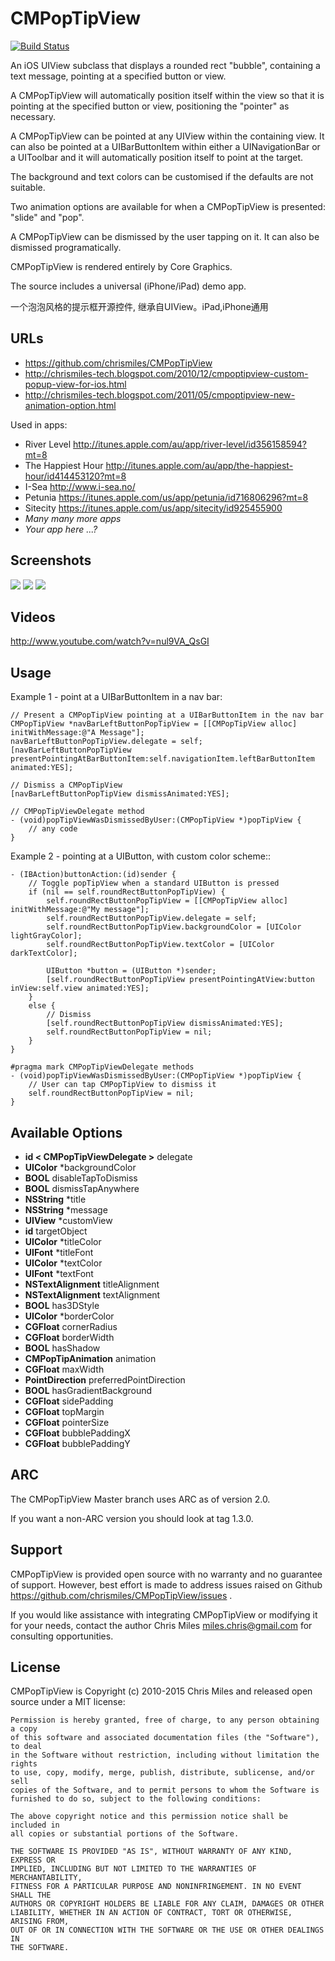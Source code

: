 CMPopTipView
============

[![Build Status](https://travis-ci.org/chrismiles/CMPopTipView.svg?branch=master)](https://travis-ci.org/chrismiles/CMPopTipView)

An iOS UIView subclass that displays a rounded rect "bubble", containing
a text message, pointing at a specified button or view.

A CMPopTipView will automatically position itself within the view so that
it is pointing at the specified button or view, positioning the "pointer"
as necessary.

A CMPopTipView can be pointed at any UIView within the containing view.
It can also be pointed at a UIBarButtonItem within either a UINavigationBar
or a UIToolbar and it will automatically position itself to point at the
target.

The background and text colors can be customised if the defaults are not
suitable.

Two animation options are available for when a CMPopTipView is presented:
"slide" and "pop".

A CMPopTipView can be dismissed by the user tapping on it.  It can also
be dismissed programatically.

CMPopTipView is rendered entirely by Core Graphics.

The source includes a universal (iPhone/iPad) demo app.

一个泡泡风格的提示框开源控件, 继承自UIView。iPad,iPhone通用


URLs
----

 * https://github.com/chrismiles/CMPopTipView
 * http://chrismiles-tech.blogspot.com/2010/12/cmpoptipview-custom-popup-view-for-ios.html
 * http://chrismiles-tech.blogspot.com/2011/05/cmpoptipview-new-animation-option.html

Used in apps:

 * River Level http://itunes.apple.com/au/app/river-level/id356158594?mt=8
 * The Happiest Hour http://itunes.apple.com/au/app/the-happiest-hour/id414453120?mt=8
 * I-Sea http://www.i-sea.no/
 * Petunia https://itunes.apple.com/us/app/petunia/id716806296?mt=8
 * Sitecity https://itunes.apple.com/us/app/sitecity/id925455900
 * *Many many more apps*
 * *Your app here ...?*


Screenshots
-----------

![](http://farm5.static.flickr.com/4005/5191641030_2b93a4a559.jpg)
![](http://farm5.static.flickr.com/4112/5191046667_109a98dfc7.jpg)
![](http://farm6.static.flickr.com/5170/5266199718_4720c56384.jpg)


Videos
------

http://www.youtube.com/watch?v=nul9VA_QsGI


Usage
-----

Example 1 - point at a UIBarButtonItem in a nav bar:

```objc
// Present a CMPopTipView pointing at a UIBarButtonItem in the nav bar
CMPopTipView *navBarLeftButtonPopTipView = [[CMPopTipView alloc] initWithMessage:@"A Message"];
navBarLeftButtonPopTipView.delegate = self;
[navBarLeftButtonPopTipView presentPointingAtBarButtonItem:self.navigationItem.leftBarButtonItem animated:YES];

// Dismiss a CMPopTipView
[navBarLeftButtonPopTipView dismissAnimated:YES];

// CMPopTipViewDelegate method
- (void)popTipViewWasDismissedByUser:(CMPopTipView *)popTipView {
    // any code
}
```


Example 2 - pointing at a UIButton, with custom color scheme::

```objc
- (IBAction)buttonAction:(id)sender {
    // Toggle popTipView when a standard UIButton is pressed
    if (nil == self.roundRectButtonPopTipView) {
        self.roundRectButtonPopTipView = [[CMPopTipView alloc] initWithMessage:@"My message"];
        self.roundRectButtonPopTipView.delegate = self;
        self.roundRectButtonPopTipView.backgroundColor = [UIColor lightGrayColor];
        self.roundRectButtonPopTipView.textColor = [UIColor darkTextColor];

        UIButton *button = (UIButton *)sender;
        [self.roundRectButtonPopTipView presentPointingAtView:button inView:self.view animated:YES];
    }
    else {
        // Dismiss
        [self.roundRectButtonPopTipView dismissAnimated:YES];
        self.roundRectButtonPopTipView = nil;
    }
}

#pragma mark CMPopTipViewDelegate methods
- (void)popTipViewWasDismissedByUser:(CMPopTipView *)popTipView {
    // User can tap CMPopTipView to dismiss it
    self.roundRectButtonPopTipView = nil;
}
```

Available Options
-----

* **id < CMPopTipViewDelegate >**	delegate
* **UIColor** 					*backgroundColor
* **BOOL** 						disableTapToDismiss
* **BOOL** 						dismissTapAnywhere
* **NSString**					*title
* **NSString**					*message
* **UIView**	                *customView
* **id**							targetObject
* **UIColor**					*titleColor
* **UIFont**						*titleFont
* **UIColor**					*textColor
* **UIFont**						*textFont
* **NSTextAlignment**			titleAlignment
* **NSTextAlignment**			textAlignment
* **BOOL**                    has3DStyle
* **UIColor**					*borderColor
* **CGFloat**                cornerRadius
* **CGFloat**					borderWidth
* **BOOL**                    hasShadow
* **CMPopTipAnimation**       animation
* **CGFloat**                 maxWidth
* **PointDirection**          preferredPointDirection
* **BOOL**                    hasGradientBackground
* **CGFloat**                 sidePadding
* **CGFloat**                 topMargin
* **CGFloat**                 pointerSize
* **CGFloat**                 bubblePaddingX
* **CGFloat**                 bubblePaddingY


ARC
---

The CMPopTipView Master branch uses ARC as of version 2.0.

If you want a non-ARC version you should look at tag 1.3.0.


Support
-------

CMPopTipView is provided open source with no warranty and no guarantee
of support. However, best effort is made to address issues raised on Github
https://github.com/chrismiles/CMPopTipView/issues .

If you would like assistance with integrating CMPopTipView or modifying
it for your needs, contact the author Chris Miles <miles.chris@gmail.com> for consulting
opportunities.


License
-------

CMPopTipView is Copyright (c) 2010-2015 Chris Miles and released open source
under a MIT license:

    Permission is hereby granted, free of charge, to any person obtaining a copy
    of this software and associated documentation files (the "Software"), to deal
    in the Software without restriction, including without limitation the rights
    to use, copy, modify, merge, publish, distribute, sublicense, and/or sell
    copies of the Software, and to permit persons to whom the Software is
    furnished to do so, subject to the following conditions:

    The above copyright notice and this permission notice shall be included in
    all copies or substantial portions of the Software.

    THE SOFTWARE IS PROVIDED "AS IS", WITHOUT WARRANTY OF ANY KIND, EXPRESS OR
    IMPLIED, INCLUDING BUT NOT LIMITED TO THE WARRANTIES OF MERCHANTABILITY,
    FITNESS FOR A PARTICULAR PURPOSE AND NONINFRINGEMENT. IN NO EVENT SHALL THE
    AUTHORS OR COPYRIGHT HOLDERS BE LIABLE FOR ANY CLAIM, DAMAGES OR OTHER
    LIABILITY, WHETHER IN AN ACTION OF CONTRACT, TORT OR OTHERWISE, ARISING FROM,
    OUT OF OR IN CONNECTION WITH THE SOFTWARE OR THE USE OR OTHER DEALINGS IN
    THE SOFTWARE.
